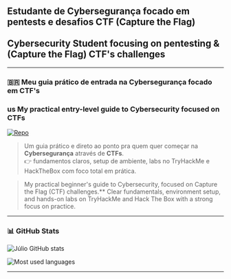 <h2>
  Estudante de Cybersegurança focado em pentests e desafios CTF (Capture the Flag)
</br>
</br>
  Cybersecurity Student focusing on pentesting & (Capture the Flag) CTF's challenges<br>
</h2>

---

### 🇧🇷 Meu guia prático de entrada na Cybersegurança focado em CTF's
### us My practical entry-level guide to Cybersecurity focused on CTFs


[![Repo](https://img.shields.io/badge/🔥%20intro--cybersecurity--ctf-000000?style=for-the-badge&logo=github&logoColor=00ff00)](https://github.com/juliooest/intro-cybersecurity-ctf)

> Um guia prático e direto ao ponto pra quem quer começar na **Cybersegurança** através de **CTFs**.   
> 👉 fundamentos claros, setup de ambiente, labs no TryHackMe e HackTheBox com foco total em prática.

> My practical beginner's guide to Cybersecurity, focused on Capture the Flag (CTF) challenges.**
> Clear fundamentals, environment setup, and hands-on labs on TryHackMe and Hack The Box with a strong focus on practice.

---

### 📊 GitHub Stats

![Júlio GitHub stats](https://github-readme-stats.vercel.app/api?username=juliooest&show_icons=true&bg_color=000000&text_color=ffffff&icon_color=00ff00&title_color=00ff00)

![Most used languages](https://github-readme-stats.vercel.app/api/top-langs/?username=juliooest&layout=compact&bg_color=000000&text_color=ffffff&title_color=00ff00)

---

